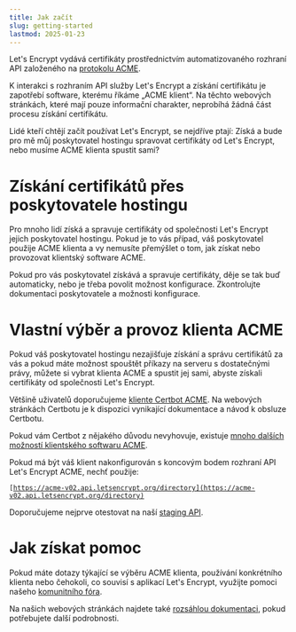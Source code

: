 ```yaml
---
title: Jak začít
slug: getting-started
lastmod: 2025-01-23
---
```


Let's Encrypt vydává certifikáty prostřednictvím automatizovaného rozhraní API založeného na [protokolu ACME](https://en.wikipedia.org/wiki/Automatic_Certificate_Management_Environment).

K interakci s rozhraním API služby Let's Encrypt a získání certifikátu je zapotřebí software, kterému říkáme „ACME klient“. Na těchto webových stránkách, které mají pouze informační charakter, neprobíhá žádná část procesu získání certifikátu.

Lidé kteří chtějí začít používat Let's Encrypt, se nejdříve ptají: Získá a bude pro mě můj poskytovatel hostingu spravovat certifikáty od Let's Encrypt, nebo musíme ACME klienta spustit sami?

# Získání certifikátů přes poskytovatele hostingu

Pro mnoho lidí získá a spravuje certifikáty od společnosti Let's Encrypt jejich poskytovatel hostingu. Pokud je to vás případ, váš poskytovatel použije ACME klienta a vy nemusíte přemýšlet o tom, jak získat nebo provozovat klientský software ACME.

Pokud pro vás poskytovatel získává a spravuje certifikáty, děje se tak buď automaticky, nebo je třeba povolit možnost konfigurace. Zkontrolujte dokumentaci poskytovatele a možnosti konfigurace.

# Vlastní výběr a provoz klienta ACME

Pokud váš poskytovatel hostingu nezajišťuje získání a správu certifikátů za vás a pokud máte možnost spouštět příkazy na serveru s dostatečnými právy, můžete si vybrat klienta ACME a spustit jej sami, abyste získali certifikáty od společnosti Let's Encrypt.

Většině uživatelů doporučujeme [kliente Certbot ACME](https://certbot.eff.org/). Na webových stránkách Certbotu je k dispozici vynikající dokumentace a návod k obsluze Certbotu.

Pokud vám Certbot z nějakého důvodu nevyhovuje, existuje [mnoho dalších možností klientského softwaru ACME](/docs/client-options/).

Pokud má být váš klient nakonfigurován s koncovým bodem rozhraní API Let's Encrypt ACME, nechť použije:

<code>[https://acme-v02.api.letsencrypt.org/directory](https://acme-v02.api.letsencrypt.org/directory)</code>

Doporučujeme nejprve otestovat na naší [staging API](/docs/staging-environment/).

# Jak získat pomoc

Pokud máte dotazy týkající se výběru ACME klienta, používání konkrétního klienta nebo čehokoli, co souvisí s aplikací Let's Encrypt, využijte pomoci našeho [komunitního fóra](https://community.letsencrypt.org/).

Na našich webových stránkách najdete také [rozsáhlou dokumentaci](/docs/), pokud potřebujete další podrobnosti.
